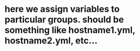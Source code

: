 # here we assign variables to particular groups. should be something like hostname1.yml, hostname2.yml, etc...